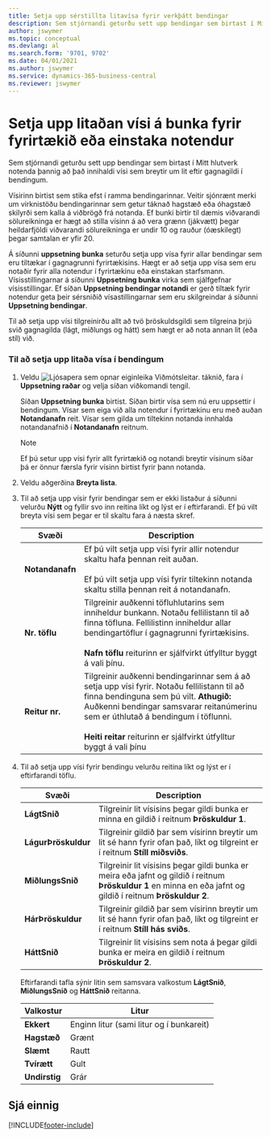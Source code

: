 ```yaml
---
title: Setja upp sérstillta litavísa fyrir verkþátt bendingar
description: Sem stjórnandi geturðu sett upp bendingar sem birtast í Mitt hlutverk notenda þannig að það innihaldi vísi sem breytir um lit eftir gagnagildi í bendingum.
author: jswymer
ms.topic: conceptual
ms.devlang: al
ms.search.form: '9701, 9702'
ms.date: 04/01/2021
ms.author: jswymer
ms.service: dynamics-365-business-central
ms.reviewer: jswymer
---
```

# <a name="set-up-a-colored-indicator-on-cues-for-the-company-or-individual-users"></a>Setja upp litaðan vísi á bunka fyrir fyrirtækið eða einstaka notendur

Sem stjórnandi geturðu sett upp bendingar sem birtast í Mitt hlutverk notenda þannig að það innihaldi vísi sem breytir um lit eftir gagnagildi í bendingum.  

Vísirinn birtist sem stika efst í ramma bendingarinnar. Veitir sjónrænt merki um virknistöðu bendingarinnar sem getur táknað hagstæð eða óhagstæð skilyrði sem kalla á viðbrögð frá notanda. Ef bunki birtir til dæmis viðvarandi sölureikninga er hægt að stilla vísinn á að vera grænn (jákvætt) þegar heildarfjöldi viðvarandi sölureikninga er undir 10 og rauður (óæskilegt) þegar samtalan er yfir 20.  

Á síðunni **uppsetning bunka** seturðu setja upp vísa fyrir allar bendingar sem eru tiltækar í gagnagrunni fyrirtækisins. Hægt er að setja upp vísa sem eru notaðir fyrir alla notendur í fyrirtækinu eða einstakan starfsmann. Vísisstillingarnar á síðunni **Uppsetning bunka** virka sem sjálfgefnar vísisstillingar. Ef síðan **Uppsetning bendingar notandi** er gerð tiltæk fyrir notendur geta þeir sérsniðið vísastillingarnar sem eru skilgreindar á síðunni **Uppsetning bendingar**.  

Til að setja upp vísi tilgreinirðu allt að tvö þröskuldsgildi sem tilgreina þrjú svið gagnagilda (lágt, miðlungs og hátt) sem hægt er að nota annan lit (eða stíl) við.  

### <a name="to-set-up-colored-indicators-on-cues"></a>Til að setja upp litaða vísa í bendingum
1. Veldu ![Ljósapera sem opnar eiginleika Viðmótsleitar.](media/ui-search/search_small.png "Segðu mér hvað þú vilt gera") táknið, fara í **Uppsetning raðar** og velja síðan viðkomandi tengil.  

     Síðan **Uppsetning bunka** birtist. Síðan birtir vísa sem nú eru uppsettir í bendingum. Vísar sem eiga við alla notendur í fyrirtækinu eru með auðan **Notandanafn** reit. Vísar sem gilda um tiltekinn notanda innhalda notandanafnið í **Notandanafn** reitnum.  

    > [!NOTE]  
    >  Ef þú setur upp vísi fyrir allt fyrirtækið og notandi breytir vísinum síðar þá er önnur færsla fyrir vísinn birtist fyrir þann notanda.  

2. Veldu aðgerðina **Breyta lista**.  
3. Til að setja upp vísir fyrir bendingar sem er ekki listaður á síðunni velurðu **Nýtt** og fyllir svo inn reitina líkt og lýst er í eftirfarandi. Ef þú vilt breyta vísi sem þegar er til skaltu fara á næsta skref.  

    |  Svæði  |  Description  |    
    |---------|---------------|  
    |**Notandanafn**|Ef þú vilt setja upp vísi fyrir allir notendur skaltu hafa þennan reit auðan.<br /><br /> Ef þú vilt setja upp vísi fyrir tiltekinn notanda skaltu stilla þennan reit á notandanafn.|  
    |**Nr. töflu**|Tilgreinir auðkenni töfluhlutarins sem inniheldur bunkann. Notaðu fellilistann til að finna töfluna. Fellilistinn inniheldur allar bendingartöflur í gagnagrunni fyrirtækisins.<br /><br /> **Nafn töflu** reiturinn er sjálfvirkt útfylltur byggt á vali þínu.|  
    |**Reitur nr.**|Tilgreinir auðkenni bendingarinnar sem á að setja upp vísi fyrir. Notaðu fellilistann til að finna bendinguna sem þú vilt. **Athugið:** Auðkenni bendingar samsvarar reitanúmerinu sem er úthlutað á bendingum í töflunni. <br /><br /> **Heiti reitar** reiturinn er sjálfvirkt útfylltur byggt á vali þínu|  

4. Til að setja upp vísi fyrir bendingu velurðu reitina líkt og lýst er í eftirfarandi töflu.  

    |  Svæði  |  Description  |    
    |---------|---------------|  
    |**LágtSnið**|Tilgreinir lit vísisins þegar gildi bunka er minna en gildið í reitnum **Þröskuldur 1**.|  
    |**LágurÞröskuldur**|Tilgreinir gildið þar sem vísirinn breytir um lit sé hann fyrir ofan það, líkt og tilgreint er í reitnum **Stíll miðsviðs**.|  
    |**MiðlungsSnið**|Tilgreinir lit vísisins þegar gildi bunka er meira eða jafnt og gildið í reitnum **Þröskuldur 1** en minna en eða jafnt og gildið í reitnum **Þröskuldur 2**.|  
    |**HárÞröskuldur**|Tilgreinir gildið þar sem vísirinn breytir um lit sé hann fyrir ofan það, líkt og tilgreint er í reitnum **Stíll hás sviðs**.|  
    |**HáttSnið**|Tilgreinir lit vísisins sem nota á þegar gildi bunka er meira en gildið í reitnum **Þröskuldur 2**.|  

     Eftirfarandi tafla sýnir litin sem samsvara valkostum **LágtSnið**, **MiðlungsSnið** og **HáttSnið** reitanna.  

    |  Valkostur  |  Litur  |  
    |----------|---------|  
    |**Ekkert**|Enginn litur (sami litur og í bunkareit)|  
    |**Hagstæð**|Grænt|  
    |**Slæmt**|Rautt|  
    |**Tvírætt**|Gult|  
    |**Undirstig**|Grár|  

## <a name="see-also"></a>Sjá einnig


[!INCLUDE[footer-include](includes/footer-banner.md)]

